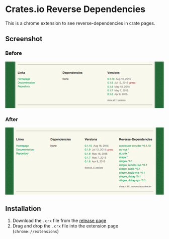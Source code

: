 Crates.io Reverse Dependencies
==============================

This is a chrome extension to see reverse-dependencies in crate pages.


Screenshot
----------

### Before

![before](images/before.png "before")

### After

![after](images/after.png "after")


Installation
------------

1. Download the `.crx` file from the [release page](https://github.com/amutake/crates.io-reverse-dependencies/releases)
2. Drag and drop the `.crx` file into the extension page (`chrome://extensions`)
